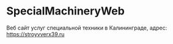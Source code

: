# SpecialMachineryWeb
Веб сайт услуг специальной техники в Калининграде, адрес: https://stroyvverx39.ru



